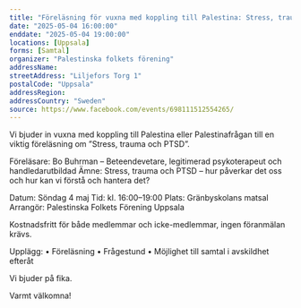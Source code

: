 ```yaml
---
title: "Föreläsning för vuxna med koppling till Palestina: Stress, trauma & PTSD, att förstå och läka"
date: "2025-05-04 16:00:00"
enddate: "2025-05-04 19:00:00"
locations: [Uppsala]
forms: [Samtal]
organizer: "Palestinska folkets förening"
addressName: 
streetAddress: "Liljefors Torg 1"
postalCode: "Uppsala"
addressRegion:
addressCountry: "Sweden"
source: https://www.facebook.com/events/698111512554265/
---
```

Vi bjuder in vuxna med koppling till Palestina eller Palestinafrågan till en viktig föreläsning om ”Stress, trauma och PTSD”.

Föreläsare:
Bo Buhrman – Beteendevetare, legitimerad psykoterapeut och handledarutbildad
Ämne: Stress, trauma och PTSD – hur påverkar det oss och hur kan vi förstå och hantera det?

Datum: Söndag 4 maj
Tid: kl. 16:00–19:00
Plats: Gränbyskolans matsal
Arrangör: Palestinska Folkets Förening Uppsala  

Kostnadsfritt för både medlemmar och icke-medlemmar, ingen föranmälan krävs. 

Upplägg:
• Föreläsning
• Frågestund
•	 Möjlighet till samtal i avskildhet efteråt

Vi bjuder på fika.

Varmt välkomna!
